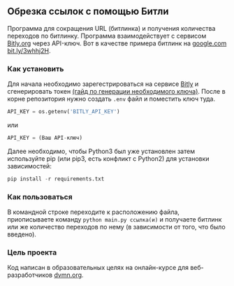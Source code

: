 ## Обрезка ссылок с помощью Битли
Программа для сокращения URL (битлинка) и получения количества переходов по битлинку. Программа взаимодействует с сервисом [Bitly.org](https://bitly.com) через API-ключ.
Вот в качестве примера битлинк на [google.com](https://www.google.com/) [bit.ly/3whhj2H](https://bit.ly/3whhj2H).
### Как установить
Для начала необходимо зарегестрироваться на сервисе [Bitly](https://bitly.com) и сгенерировать токен [(гайд по генерации необходимого ключа)](https://support.bitly.com/hc/en-us/articles/230647907-How-do-I-generate-an-OAuth-access-token-for-the-Bitly-API-).
После в корне репозитория нужно создать ```.env``` файл и поместить ключ туда.
``` python
API_KEY = os.getenv('BITLY_API_KEY')
```
или
``` python
API_KEY = (Ваш API-ключ)
```
Далее необходимо, чтобы Python3 был уже установлен затем используйте pip (или pip3, есть конфликт с Python2) для установки зависимостей:
```python
pip install -r requirements.txt
```
### Как пользоваться
В командной строке переходите к расположению файла, приописываете команду ``` python main.py ссылка(и) ```  и получаете битлинк или же количество переходов по нему (в зависимости от того, что было введено).
### Цель проекта
Код написан в образовательных целях на онлайн-курсе для веб-разработчиков [dvmn.org](https://dvmn.com).
